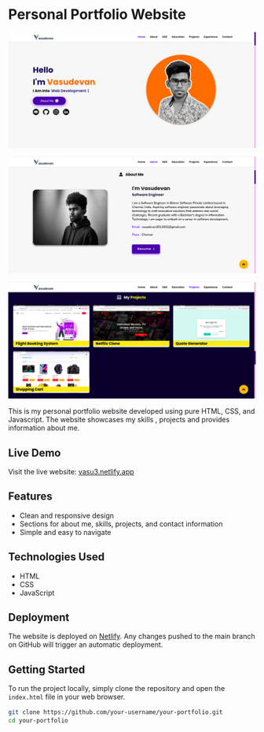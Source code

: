 # Personal Portfolio Website

![Website Screenshot](./assets/portfolio.png)

![Website Screenshot](./assets/portfolio%202.png)

![Website Screenshot](./assets/portfolio%203.png)

This is my personal portfolio website developed using pure HTML, CSS, and Javascript. The website showcases my skills , projects and provides information about me.

## Live Demo
Visit the live website: [vasu3.netlify.app](https://vasu3.netlify.app)

## Features

- Clean and responsive design
- Sections for about me, skills, projects, and contact information
- Simple and easy to navigate

## Technologies Used

- HTML
- CSS
- JavaScript

## Deployment

The website is deployed on [Netlify](https://www.netlify.com/). Any changes pushed to the main branch on GitHub will trigger an automatic deployment.

## Getting Started

To run the project locally, simply clone the repository and open the `index.html` file in your web browser.

```bash
git clone https://github.com/your-username/your-portfolio.git
cd your-portfolio
